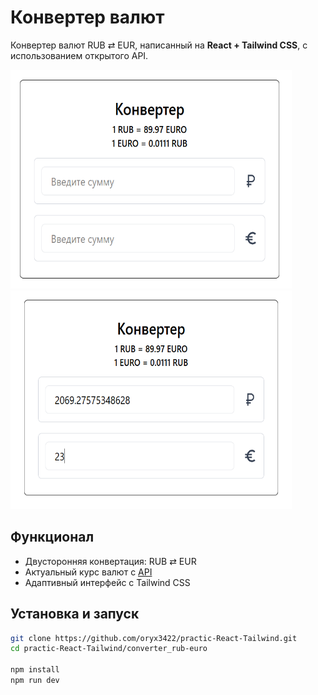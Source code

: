# Конвертер валют

Конвертер валют RUB ⇄ EUR, написанный на **React + Tailwind CSS**, с использованием открытого API.
<div>
  <img src="img/converter1.png" height="350" width="450" />
  <img src="img/converter2.png" height="350" width="450" />
</div>

## Функционал

- Двусторонняя конвертация: RUB ⇄ EUR
- Актуальный курс валют с <a href="https://open.er-api.com/v6/latest/RUB">API</a>
- Адаптивный интерфейс с Tailwind CSS

## Установка и запуск

```bash
git clone https://github.com/oryx3422/practic-React-Tailwind.git
cd practic-React-Tailwind/converter_rub-euro

npm install
npm run dev
```
